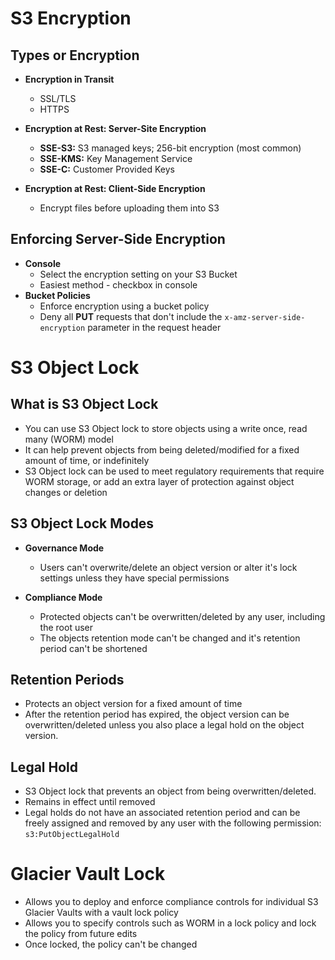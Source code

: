 # S3 Encryption

## Types or Encryption

- **Encryption in Transit**
    - SSL/TLS
    - HTTPS

- **Encryption at Rest: Server-Site Encryption**
    - **SSE-S3:**  S3 managed keys; 256-bit encryption (most common)
    - **SSE-KMS:**  Key Management Service
    - **SSE-C:** Customer Provided Keys

- **Encryption at Rest: Client-Side Encryption**
    - Encrypt files before uploading them into S3

## Enforcing Server-Side Encryption
- **Console**
    - Select the encryption setting on your S3 Bucket
    - Easiest method - checkbox in console
- **Bucket Policies**
    - Enforce encryption using a bucket policy
    - Deny all **PUT** requests that don't include the `x-amz-server-side-encryption` parameter in the request header
    
    
# S3 Object Lock

## What is S3 Object Lock
- You can use S3 Object lock to store objects using a write once, read many (WORM) model
- It can help prevent objects from being deleted/modified for a fixed amount of time, or indefinitely
- S3 Object lock can be used to meet regulatory requirements that require WORM storage, or add an extra layer of protection against object changes or deletion

## S3 Object Lock Modes
- **Governance Mode**
    - Users can't overwrite/delete an object version or alter it's lock settings unless they have special permissions

- **Compliance Mode**
    - Protected objects can't be overwritten/deleted by any user, including the root user
    - The objects retention mode can't be changed and it's retention period can't be shortened

## Retention Periods
- Protects an object version for a fixed amount of time
- After the retention period has expired, the object version can be overwritten/deleted unless you also place a legal hold on the object version.

## Legal Hold
- S3 Object lock that prevents an object from being overwritten/deleted.
- Remains in effect until removed
- Legal holds do not have an associated retention period and can be freely assigned and removed by any user with the following permission:  `s3:PutObjectLegalHold`

# Glacier Vault Lock
- Allows you to deploy and enforce compliance controls for individual S3 Glacier Vaults with a vault lock policy
- Allows you to specify controls such as WORM in a lock policy and lock the policy from future edits
- Once locked, the policy can't be changed